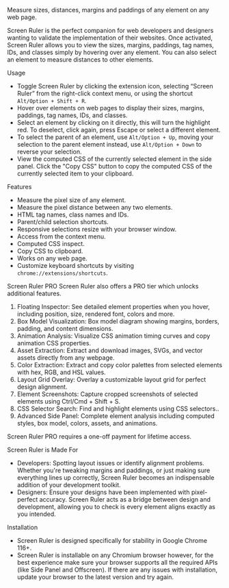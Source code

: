Measure sizes, distances, margins and paddings of any element on any web page.

Screen Ruler is the perfect companion for web developers and designers wanting to validate the implementation of their websites. Once activated, Screen Ruler allows you to view the sizes, margins, paddings, tag names, IDs, and classes simply by hovering over any element. You can also select an element to measure distances to other elements.

Usage

- Toggle Screen Ruler by clicking the extension icon, selecting “Screen Ruler” from the right-click context menu, or using the shortcut `Alt/Option + Shift + R`.
- Hover over elements on web pages to display their sizes, margins, paddings, tag names, IDs, and classes.
- Select an element by clicking on it directly, this will turn the highlight red. To deselect, click again, press Escape or select a different element.
- To select the parent of an element, use `Alt/Option + Up`, moving your selection to the parent element instead, use `Alt/Option + Down` to reverse your selection.
- View the computed CSS of the currently selected element in the side panel. Click the "Copy CSS" button to copy the computed CSS of the currently selected item to your clipboard.

Features

- Measure the pixel size of any element.
- Measure the pixel distance between any two elements.
- HTML tag names, class names and IDs.
- Parent/child selection shortcuts.
- Responsive selections resize with your browser window.
- Access from the context menu.
- Computed CSS inspect.
- Copy CSS to clipboard.
- Works on any web page.
- Customize keyboard shortcuts by visiting `chrome://extensions/shortcuts`.

Screen Ruler PRO
Screen Ruler also offers a PRO tier which unlocks additional features.

1. Floating Inspector: See detailed element properties when you hover, including position, size, rendered font, colors and more.
2. Box Model Visualization: Box model diagram showing margins, borders, padding, and content dimensions.
3. Animation Analysis: Visualize CSS animation timing curves and copy animation CSS properties.
4. Asset Extraction: Extract and download images, SVGs, and vector assets directly from any webpage.
5. Color Extraction: Extract and copy color palettes from selected elements with hex, RGB, and HSL values.
6. Layout Grid Overlay: Overlay a customizable layout grid for perfect design alignment.
7. Element Screenshots: Capture cropped screenshots of selected elements using Ctrl/Cmd + Shift + S.
8. CSS Selector Search: Find and highlight elements using CSS selectors..
9. Advanced Side Panel: Complete element analysis including computed styles, box model, colors, assets, and animations.

Screen Ruler PRO requires a one-off payment for lifetime access.

Screen Ruler is Made For

- Developers: Spotting layout issues or identify alignment problems. Whether you're tweaking margins and paddings, or just making sure everything lines up correctly, Screen Ruler becomes an indispensable addition of your development toolkit.
- Designers: Ensure your designs have been implemented with pixel-perfect accuracy. Screen Ruler acts as a bridge between design and development, allowing you to check is every element aligns exactly as you intended.

Installation

- Screen Ruler is designed specifically for stability in Google Chrome 116+.
- Screen Ruler is installable on any Chromium browser however, for the best experience make sure your browser supports all the required APIs (like Side Panel and Offscreen). If there are any issues with installation, update your browser to the latest version and try again.

